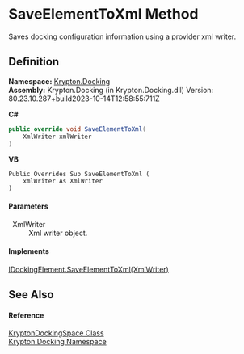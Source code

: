 # SaveElementToXml Method


Saves docking configuration information using a provider xml writer.



## Definition
**Namespace:** <a href="98399376-cf41-9454-4b4d-4fab2ca20bc7.md">Krypton.Docking</a>  
**Assembly:** Krypton.Docking (in Krypton.Docking.dll) Version: 80.23.10.287+build2023-10-14T12:58:55:711Z

**C#**
``` C#
public override void SaveElementToXml(
	XmlWriter xmlWriter
)
```
**VB**
``` VB
Public Overrides Sub SaveElementToXml ( 
	xmlWriter As XmlWriter
)
```



#### Parameters
<dl><dt>  XmlWriter</dt><dd>Xml writer object.</dd></dl>

#### Implements
<a href="c05c3101-e948-aa2d-6942-6afb347ed7d2.md">IDockingElement.SaveElementToXml(XmlWriter)</a>  


## See Also


#### Reference
<a href="a03eb701-6ecf-04c7-7767-c6018d100410.md">KryptonDockingSpace Class</a>  
<a href="98399376-cf41-9454-4b4d-4fab2ca20bc7.md">Krypton.Docking Namespace</a>  
